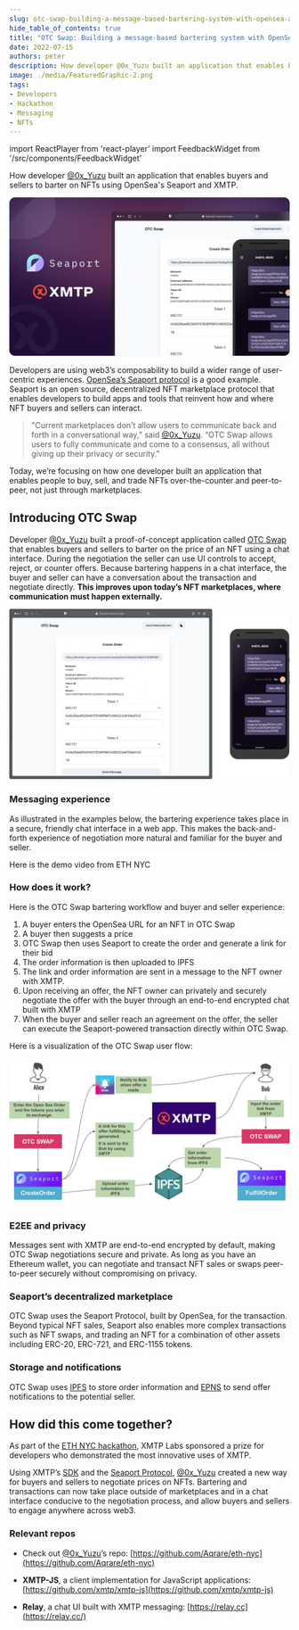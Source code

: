 ```yaml
---
slug: otc-swap-building-a-message-based-bartering-system-with-opensea-and-xmtp
hide_table_of_contents: true
title: "OTC Swap: Building a message-based bartering system with OpenSea's Seaport and XMTP"
date: 2022-07-15
authors: peter
description: How developer @0x_Yuzu built an application that enables buyers and sellers to barter on NFTs using OpenSea's Seaport and XMTP.
image: ./media/FeaturedGraphic-2.png
tags:
- Developers
- Hackathon
- Messaging
- NFTs
---
```

import ReactPlayer from 'react-player'
import FeedbackWidget from '/src/components/FeedbackWidget'

How developer [@0x_Yuzu](https://twitter.com/0x_Yuzu) built an application that enables buyers and sellers to barter on NFTs using OpenSea's Seaport and XMTP.

![Seaport and XMTP card](./media/FeaturedGraphic-2.png)

<!--truncate-->

Developers are using web3’s composability to build a wider range of user-centric experiences. [OpenSea’s Seaport protocol](https://docs.opensea.io/v2.0/reference/seaport-overview) is a good example. Seaport is an open source, decentralized NFT marketplace protocol that enables developers to build apps and tools that reinvent how and where NFT buyers and sellers can interact.

>"Current marketplaces don’t allow users to communicate back and forth in a conversational way,” said [@0x_Yuzu](https://twitter.com/0x_Yuzu). “OTC Swap allows users to fully communicate and come to a consensus, all without giving up their privacy or security."

Today, we’re focusing on how one developer built an application that enables people to buy, sell, and trade NFTs over-the-counter and peer-to-peer, not just through marketplaces.


## Introducing OTC Swap

Developer [@0x_Yuzu](https://twitter.com/0x_Yuzu) built a proof-of-concept application called [OTC Swap](https://vimeo.com/729445381) that enables buyers and sellers to barter on the price of an NFT using a chat interface. During the negotiation the seller can use UI controls to accept, reject, or counter offers. Because bartering happens in a chat interface, the buyer and seller can have a conversation about the transaction and negotiate directly. **This improves upon today’s NFT marketplaces, where communication must happen externally.**

![alt_text](media/Slide-16_9---1-3.png)


### Messaging experience

As illustrated in the examples below, the bartering experience takes place in a secure, friendly chat interface in a web app. This makes the back-and-forth experience of negotiation more natural and familiar for the buyer and seller.

<ReactPlayer width="100%" controls url='https://vimeo.com/729445381?embedded=true&source=vimeo_logo&owner=180343266' />

Here is the demo video from ETH NYC


### How does it work?

Here is the OTC Swap bartering workflow and buyer and seller experience:

1. A buyer enters the OpenSea URL for an NFT in OTC Swap
2. A buyer then suggests a price
3. OTC Swap then uses Seaport to create the order and generate a link for their bid
4. The order information is then uploaded to IPFS
5. The link and order information are sent in a message to the NFT owner with XMTP.
6. Upon receiving an offer, the NFT owner can privately and securely negotiate the offer with the buyer through an end-to-end encrypted chat built with XMTP
7. When the buyer and seller reach an agreement on the offer, the seller can execute the Seaport-powered transaction directly within OTC Swap.

Here is a visualization of the OTC Swap user flow:

![alt_text](media/image-14-2.jpeg)


### E2EE and privacy

Messages sent with XMTP are end-to-end encrypted by default, making OTC Swap negotiations secure and private. As long as you have an Ethereum wallet, you can negotiate and transact NFT sales or swaps peer-to-peer securely without compromising on privacy.


### Seaport’s decentralized marketplace

OTC Swap uses the Seaport Protocol, built by OpenSea, for the transaction. Beyond typical NFT sales, Seaport also enables more complex transactions such as NFT swaps, and trading an NFT for a combination of other assets including ERC-20, ERC-721, and ERC-1155 tokens.


### Storage and notifications

OTC Swap uses [IPFS](https://ipfs.io/) to store order information and [EPNS](https://epns.io/) to send offer notifications to the potential seller.


## How did this come together?

As part of the [ETH NYC hackathon](https://ethglobal.com/), XMTP Labs sponsored a prize for developers who demonstrated the most innovative uses of XMTP.

Using XMTP’s [SDK](https://github.com/xmtp) and the [Seaport Protocol](https://opensea.io/blog/announcements/introducing-seaport-protocol/), [@0x_Yuzu](https://twitter.com/0x_Yuzu) created a new way for buyers and sellers to negotiate prices on NFTs. Bartering and transactions can now take place outside of marketplaces and in a chat interface conducive to the negotiation process, and allow buyers and sellers to engage anywhere across web3.


### Relevant repos

- Check out [@0x_Yuzu](https://twitter.com/0x_Yuzu)’s repo: [https://github.com/Aqrare/eth-nyc](https://github.com/Aqrare/eth-nyc)

- **XMTP-JS**, a client implementation for JavaScript applications: [https://github.com/xmtp/xmtp-js](https://github.com/xmtp/xmtp-js)

- **Relay**, a chat UI built with XMTP messaging: [https://relay.cc](https://relay.cc/)

<br/>
<FeedbackWidget />